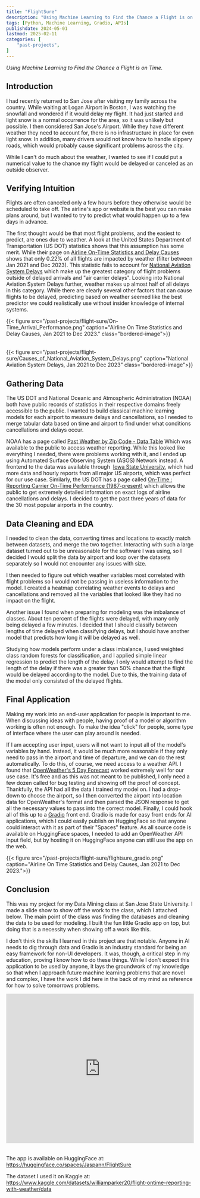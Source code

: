```yaml
---
title: "FlightSure"
description: "Using Machine Learning to Find the Chance a Flight is on Time"
tags: [Python, Machine Learning, Gradio, APIs]
publishdate: 2024-05-01
lastmod: 2025-02-11
categories: [
    "past-projects",
]
---
```


*Using Machine Learning to Find the Chance a Flight is on Time.*

## Introduction
I had recently returned to San Jose after visiting my family across the country. 
While waiting at Logan Airport in Boston, I was watching the snowfall and wondered 
if it would delay my flight. It had just started and light snow is a normal occurrence for 
the area, so it was unlikely but possible. I then considered San Jose's Airport. While they have 
different weather they need to account for, there is no infrastructure in place for even 
light snow. In addition, many drivers would not know how to handle slippery roads, which 
would probably cause significant problems across the city. 

While I can't do much about the weather, I wanted to see if I could put a numerical value to the
chance my flight would be delayed or canceled as an outside observer. 


## Verifying Intuition
Flights are often canceled only a few hours before they otherwise would be scheduled to take off. 
The airline's app or website is the best you can make plans around, but I 
wanted to try to predict what would happen up to a few days in advance. 

The first thought would be that most flight problems, and the easiest to predict, are ones due to weather.
A look at the United States Department of Transportation (US DOT) statistics shows that this assumption has some merit. 
While their page on
[Airline On-Time Statistics and Delay Causes](https://www.transtats.bts.gov/ot_delay/OT_DelayCause1.asp?20=E)
shows that only 0.22% of all flights are impacted by weather (filter between Jan 2021 and Dec 2023). This statistic fails to account for 
[National Aviation System Delays](https://www.transtats.bts.gov/ot_delay/ot_delaycause1.asp?6B2r=I&20=E)
which make up the greatest category of flight problems outside of delayed arrivals and "air carrier delays".
Looking into National Aviation System Delays further, weather makes up almost half of all delays in this category.
While there are clearly several other factors that can cause flights to be delayed, predicting based on weather 
seemed like the best predictor we could realistically use without insider knowledge of internal systems.

{{< figure src="/past-projects/flight-sure/On-Time_Arrival_Performance.png" 
    caption="Airline On Time Statistics and Delay Causes, Jan 2021 to Dec 2023." 
    class="bordered-image">}}


<div style="margin: 2rem 0;"></div>

{{< figure src="/past-projects/flight-sure/Causes_of_National_Aviation_System_Delays.png"
    caption="National Aviation System Delays, Jan 2021 to Dec 2023" 
    class="bordered-image">}}

## Gathering Data
The US DOT and National Oceanic and Atmospheric Administration (NOAA) both have public 
records of statistics in their respective domains freely accessible to the public. I wanted to build classical
machine learning models for each airport to measure delays and cancellations, so I needed to merge tabular data
based on time and airport to find under what conditions cancellations and delays occur. 

NOAA has a page called 
[Past Weather by Zip Code - Data Table](https://www.climate.gov/maps-data/dataset/past-weather-zip-code-data-table)
Which was available to the public to access weather reporting. 
While this looked like everything I needed, there were problems working with it,
and I ended up using Automated Surface Observing System (ASOS) Network instead. A frontend to the data was available through 
[Iowa State University](https://mesonet.agron.iastate.edu/ASOS/), which had more data and hourly reports from all major US airports, 
which was perfect for our use case. Similarly, the US DOT has a page called
[On-Time : Reporting Carrier On-Time Performance (1987-present)](https://transtats.bts.gov/DL_SelectFields.aspx?gnoyr_VQ=FGJ&QO_fu146_anzr=b0-gvzr)
which allows the public to get extremely detailed information on exact logs of airline cancellations and delays. I decided to get the past three years 
of data for the 30 most popular airports in the country.

## Data Cleaning and EDA

I needed to clean the data, converting times and locations to exactly match between datasets, and merge the two together. 
Interacting with such a large dataset turned out to be unreasonable for the software I was using, so I decided I would split the 
data by airport and loop over the datasets separately so I would not encounter any issues with size. 

I then needed to figure out which weather variables most correlated with flight problems so I would not be passing in useless information
to the model. I created a heatmap correlating weather events to delays and cancellations and removed all the variables that looked 
like they had no impact on the flight. 

Another issue I found when preparing for modeling was the imbalance of classes. About ten percent of the flights were delayed, with many
only being delayed a few minutes. I decided that I should classify between lengths of time delayed when classifying delays, but I should 
have another model that predicts how long it will be delayed as well.

Studying how models perform under a class imbalance, I used weighted class random forests for classification, and I applied simple linear 
regression to predict the length of the delay. I only would attempt to find the length of the delay if there was a greater than 50% chance
that the flight would be delayed according to the model. Due to this, the training data of the model only consisted of the delayed flights.

## Final Application

Making my work into an end-user application for people is important to me. When discussing ideas with people, having proof of a model or algorithm
working is often not enough. To make the idea "click" for people, some type of interface where the user can play around is needed. 

If I am accepting user input, users will not want to input all of the model's variables by hand. Instead, it would be much more reasonable if they 
only need to pass in the airport and time of departure, and we can do the rest automatically. To do this, of course, we need access to a weather API. 
I found that [OpenWeather's 5 Day Forecast](https://openweathermap.org/forecast5) worked extremely well for our use case. It's free and as this was
not meant to be published, I only need a few dozen called for bug testing and showing off the proof of concept. Thankfully, the API had all the 
data I trained my model on. I had a drop-down to choose the airport, so I then converted the airport into location data for OpenWeather's format 
and then parsed the JSON response to get all the necessary values to pass into the correct model. Finally, I could hook all of this up to a 
[Gradio](https://www.gradio.app/) front end. Gradio is made for easy front ends for AI applications, which I could easily publish on HuggingFace 
so that anyone could interact with it as part of their "Spaces" feature. As all source code is available on HuggingFace spaces, I needed to add 
an OpenWeather API input field, but by hosting it on HuggingFace anyone can still use the app on the web. 

{{< figure src="/past-projects/flight-sure/flightsure_gradio.png" 
    caption="Airline On Time Statistics and Delay Causes, Jan 2021 to Dec 2023.">}}

## Conclusion
This was my project for my Data Mining class at San Jose State University. I made a slide show to show off the work to the class, which I attached below.
The main point of the class was finding the databases and cleaning the data to be used for modeling. I built the fun little Gradio app on top, but doing that is 
a necessity when showing off a work like this. 

I don't think the skills I learned in this project are that notable. Anyone in AI needs to dig through data and 
Gradio is an industry standard for being an easy framework for non-UI developers. It was, though, a critical step in my education, 
proving I know how to do these things. While I don't expect this application to be used by anyone, it lays the groundwork of 
my knowledge so that when I approach future machine learning problems that are novel and complex, 
I have the work I did here in the back of my mind as reference for how to solve tomorrows problems.


<iframe src="https://1drv.ms/p/c/78ac3e9c395f4290/IQRg-yVvnKWfQqwF6b_NDx-2AdW-ZZMH-EhxDafEj8CuoEQ?em=2&amp;wdAr=1.7777777777777777" width="100%" height="400px" frameborder="0">This is an embedded <a target="_blank" href="https://office.com">Microsoft Office</a> presentation, powered by <a target="_blank" href="https://office.com/webapps">Office</a>.</iframe>

<div style="margin: 2rem 0;"></div>

The app is available on HuggingFace at: https://huggingface.co/spaces/Jaspann/FlightSure

The dataset I used it on Kaggle at: https://www.kaggle.com/datasets/williamparker20/flight-ontime-reporting-with-weather/data
